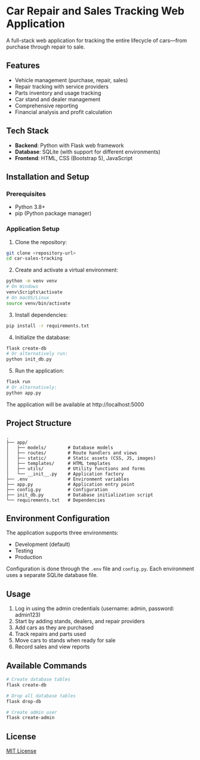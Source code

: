 # Car Repair and Sales Tracking Web Application

A full-stack web application for tracking the entire lifecycle of cars—from purchase through repair to sale.

## Features

- Vehicle management (purchase, repair, sales)
- Repair tracking with service providers
- Parts inventory and usage tracking
- Car stand and dealer management
- Comprehensive reporting
- Financial analysis and profit calculation

## Tech Stack

- **Backend**: Python with Flask web framework
- **Database**: SQLite (with support for different environments)
- **Frontend**: HTML, CSS (Bootstrap 5), JavaScript

## Installation and Setup

### Prerequisites

- Python 3.8+
- pip (Python package manager)

### Application Setup

1. Clone the repository:

```bash
git clone <repository-url>
cd car-sales-tracking
```

2. Create and activate a virtual environment:

```bash
python -m venv venv
# On Windows
venv\Scripts\activate
# On macOS/Linux
source venv/bin/activate
```

3. Install dependencies:

```bash
pip install -r requirements.txt
```

4. Initialize the database:

```bash
flask create-db
# Or alternatively run:
python init_db.py
```

5. Run the application:

```bash
flask run
# Or alternatively:
python app.py
```

The application will be available at http://localhost:5000

## Project Structure

```
.
├── app/
│   ├── models/        # Database models
│   ├── routes/        # Route handlers and views
│   ├── static/        # Static assets (CSS, JS, images)
│   ├── templates/     # HTML templates
│   ├── utils/         # Utility functions and forms
│   └── __init__.py    # Application factory
├── .env               # Environment variables
├── app.py             # Application entry point
├── config.py          # Configuration
├── init_db.py         # Database initialization script
└── requirements.txt   # Dependencies
```

## Environment Configuration

The application supports three environments:
- Development (default)
- Testing
- Production

Configuration is done through the `.env` file and `config.py`. Each environment uses a separate SQLite database file.

## Usage

1. Log in using the admin credentials (username: admin, password: admin123)
2. Start by adding stands, dealers, and repair providers
3. Add cars as they are purchased
4. Track repairs and parts used
5. Move cars to stands when ready for sale
6. Record sales and view reports

## Available Commands

```bash
# Create database tables
flask create-db

# Drop all database tables
flask drop-db

# Create admin user
flask create-admin
```

## License

[MIT License](LICENSE) 